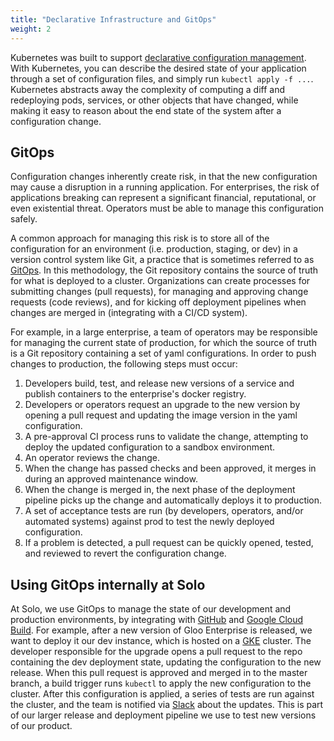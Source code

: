 ```yaml
---
title: "Declarative Infrastructure and GitOps"
weight: 2
---
```


Kubernetes was built to support [declarative configuration management](https://kubernetes.io/docs/concepts/overview/object-management-kubectl/declarative-config/#how-apply-calculates-differences-and-merges-changes). 
With Kubernetes, you can describe the desired state of your application through a set of configuration files, 
and simply run `kubectl apply -f ...`. Kubernetes abstracts away the complexity of computing a diff and redeploying 
pods, services, or other objects that have changed, while making it easy to reason about the end state of the system after a configuration change. 

## GitOps

Configuration changes inherently create risk, in that the new configuration may cause a disruption in a running application. For enterprises, 
the risk of applications breaking can represent a significant financial, reputational, or even existential threat. Operators must be able to 
manage this configuration safely. 

A common approach for managing this risk is to store all of the configuration for an environment (i.e. production, staging, or dev) in a version control 
system like Git, a practice that is sometimes referred to as [GitOps](https://www.weave.works/blog/gitops-operations-by-pull-request). In this methodology, 
the Git repository contains the source of truth for what is deployed to a cluster. Organizations can create processes for 
submitting changes (pull requests), for managing and approving change requests (code reviews), and for kicking off deployment 
pipelines when changes are merged in (integrating with a CI/CD system). 

For example, in a large enterprise, a team of operators may be responsible for managing the current state of production, 
for which the source of truth is a Git repository containing a set of yaml configurations. In order to push changes to 
production, the following steps must occur: 

1. Developers build, test, and release new versions of a service and publish containers to the enterprise's docker registry.
2. Developers or operators request an upgrade to the new version by opening a pull request and updating the image version in the yaml configuration. 
3. A pre-approval CI process runs to validate the change, attempting to deploy the updated configuration to a sandbox environment. 
4. An operator reviews the change. 
5. When the change has passed checks and been approved, it merges in during an approved maintenance window. 
6. When the change is merged in, the next phase of the deployment pipeline picks up the change and automatically deploys it to production. 
7. A set of acceptance tests are run (by developers, operators, and/or automated systems) against prod to test the newly deployed configuration. 
8. If a problem is detected, a pull request can be quickly opened, tested, and reviewed to revert the configuration change. 

## Using GitOps internally at Solo

At Solo, we use GitOps to manage the state of our development and production environments, by integrating with 
[GitHub](https://github.com) and [Google Cloud Build](https://cloud.google.com/cloud-build/).
For example, after a new version of Gloo Enterprise is released, we want to deploy it our dev instance, which is hosted on a [GKE](https://cloud.google.com/kubernetes-engine/) cluster. 
The developer responsible for the upgrade opens a pull request to the repo containing the dev deployment state, updating the configuration
to the new release. 
When this pull request is approved and merged in to the master branch, a build trigger runs 
`kubectl` to apply the new configuration to the cluster. After this configuration is applied, a series of tests are 
run against the cluster, and the team is notified via [Slack](https://slack.com/) about the updates. This is part of our larger
release and deployment pipeline we use to test new versions of our product.   
